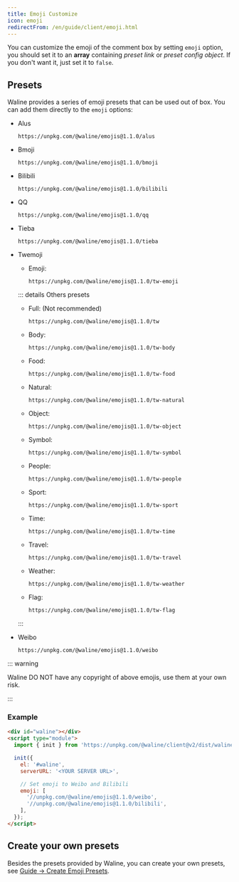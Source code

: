 ```yaml
---
title: Emoji Customize
icon: emoji
redirectFrom: /en/guide/client/emoji.html
---
```


You can customize the emoji of the comment box by setting `emoji` option, you should set it to an **array** containing _preset link_ or _preset config object_. If you don't want it, just set it to `false`.

<!-- more -->

## Presets

Waline provides a series of emoji presets that can be used out of box. You can add them directly to the `emoji` options:

- Alus

  ```http
  https://unpkg.com/@waline/emojis@1.1.0/alus
  ```

- Bmoji

  ```http
  https://unpkg.com/@waline/emojis@1.1.0/bmoji
  ```

- Bilibili

  ```http
  https://unpkg.com/@waline/emojis@1.1.0/bilibili
  ```

- QQ

  ```http
  https://unpkg.com/@waline/emojis@1.1.0/qq
  ```

- Tieba

  ```http
  https://unpkg.com/@waline/emojis@1.1.0/tieba
  ```

- Twemoji

  - Emoji:

    ```http
    https://unpkg.com/@waline/emojis@1.1.0/tw-emoji
    ```

  ::: details Others presets

  - Full: (Not recommended)

    ```http
    https://unpkg.com/@waline/emojis@1.1.0/tw
    ```

  - Body:

    ```http
    https://unpkg.com/@waline/emojis@1.1.0/tw-body
    ```

  - Food:

    ```http
    https://unpkg.com/@waline/emojis@1.1.0/tw-food
    ```

  - Natural:

    ```http
    https://unpkg.com/@waline/emojis@1.1.0/tw-natural
    ```

  - Object:

    ```http
    https://unpkg.com/@waline/emojis@1.1.0/tw-object
    ```

  - Symbol:

    ```http
    https://unpkg.com/@waline/emojis@1.1.0/tw-symbol
    ```

  - People:

    ```http
    https://unpkg.com/@waline/emojis@1.1.0/tw-people
    ```

  - Sport:

    ```http
    https://unpkg.com/@waline/emojis@1.1.0/tw-sport
    ```

  - Time:

    ```http
    https://unpkg.com/@waline/emojis@1.1.0/tw-time
    ```

  - Travel:

    ```http
    https://unpkg.com/@waline/emojis@1.1.0/tw-travel
    ```

  - Weather:

    ```http
    https://unpkg.com/@waline/emojis@1.1.0/tw-weather
    ```

  - Flag:

    ```http
    https://unpkg.com/@waline/emojis@1.1.0/tw-flag
    ```

  :::

- Weibo

  ```http
  https://unpkg.com/@waline/emojis@1.1.0/weibo
  ```

::: warning

Waline DO NOT have any copyright of above emojis, use them at your own risk.

:::

### Example

```html
<div id="waline"></div>
<script type="module">
  import { init } from 'https://unpkg.com/@waline/client@v2/dist/waline.mjs';

  init({
    el: '#waline',
    serverURL: '<YOUR SERVER URL>',

    // Set emoji to Weibo and Bilibili
    emoji: [
      '//unpkg.com/@waline/emojis@1.1.0/weibo',
      '//unpkg.com/@waline/emojis@1.1.0/bilibili',
    ],
  });
</script>
```

## Create your own presets

Besides the presets provided by Waline, you can create your own presets, see [Guide → Create Emoji Presets](../../cookbook/customize/emoji.md).
